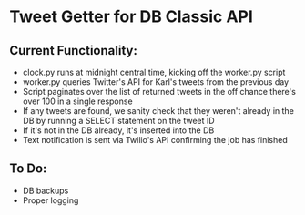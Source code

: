 # Tweet Getter for DB Classic API

## Current Functionality:
- clock.py runs at midnight central time, kicking off the worker.py script
- worker.py queries Twitter's API for Karl's tweets from the previous day
- Script paginates over the list of returned tweets in the off chance there's over 100 in a single response
- If any tweets are found, we sanity check that they weren't already in the DB by running a SELECT statement on the tweet ID
- If it's not in the DB already, it's inserted into the DB
- Text notification is sent via Twilio's API confirming the job has finished

## To Do:
- DB backups
- Proper logging